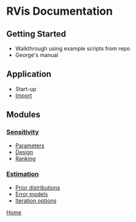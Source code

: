 # RVis Documentation

## Getting Started

- Walkthrough using example scripts from repo
- George's manual

## Application 

- Start-up
- [Import](./application/import/index.md)

## Modules

### [Sensitivity](./modules/sensitivity/index.md)

- [Parameters](./modules/sensitivity/parameters/index.md)
- [Design](./modules/sensitivity/design/index.md)
- [Ranking](./modules/sensitivity/ranking/index.md)


### [Estimation](./modules/estimation/index.md)

- [Prior distributions](./modules/estimation/priordistributions/index.md)
- [Error models](./modules/estimation/errormodels/index.md)
- [Iteration options](./modules/estimation/iterationoptions/index.md)


[Home](../index.md)
